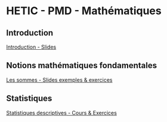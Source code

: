 # HETIC - PMD - Mathématiques


## Introduction
[Introduction - Slides](https://selimmmm.github.io/hetic_pmd_maths_public/introduction.pdf)


## Notions mathématiques fondamentales
[Les sommes - Slides exemples & exercices](https://selimmmm.github.io/hetic_pmd_maths_public/notions_mathematiques_sommes.pdf)


## Statistiques
[Statistiques descriptives - Cours & Exercices](https://selimmmm.github.io/hetic_pmd_maths_public/statistiques_descriptives_clean.html)

